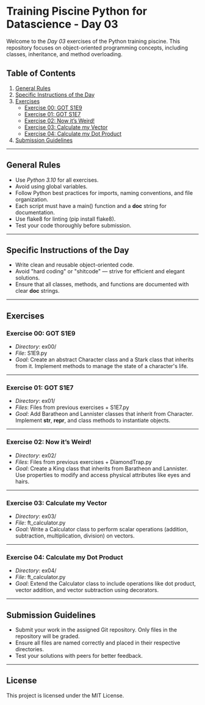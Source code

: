 # Training Piscine Python for Datascience - Day 03

Welcome to the *Day 03* exercises of the Python training piscine. This repository focuses on object-oriented programming concepts, including classes, inheritance, and method overloading.

## Table of Contents

1. [General Rules](#general-rules)
2. [Specific Instructions of the Day](#specific-instructions-of-the-day)
3. [Exercises](#exercises)
   - [Exercise 00: GOT S1E9](#exercise-00-got-s1e9)
   - [Exercise 01: GOT S1E7](#exercise-01-got-s1e7)
   - [Exercise 02: Now it’s Weird!](#exercise-02-now-its-weird)
   - [Exercise 03: Calculate my Vector](#exercise-03-calculate-my-vector)
   - [Exercise 04: Calculate my Dot Product](#exercise-04-calculate-my-dot-product)
4. [Submission Guidelines](#submission-guidelines)

---

## General Rules

- Use *Python 3.10* for all exercises.
- Avoid using global variables.
- Follow Python best practices for imports, naming conventions, and file organization.
- Each script must have a main() function and a __doc__ string for documentation.
- Use flake8 for linting (pip install flake8).
- Test your code thoroughly before submission.

---

## Specific Instructions of the Day

- Write clean and reusable object-oriented code.
- Avoid "hard coding" or "shitcode" — strive for efficient and elegant solutions.
- Ensure that all classes, methods, and functions are documented with clear __doc__ strings.

---

## Exercises

### Exercise 00: GOT S1E9
- *Directory*: ex00/
- *File*: S1E9.py
- *Goal*: Create an abstract Character class and a Stark class that inherits from it. Implement methods to manage the state of a character's life.

---

### Exercise 01: GOT S1E7
- *Directory*: ex01/
- *Files*: Files from previous exercises + S1E7.py
- *Goal*: Add Baratheon and Lannister classes that inherit from Character. Implement __str__, __repr__, and class methods to instantiate objects.

---

### Exercise 02: Now it’s Weird!
- *Directory*: ex02/
- *Files*: Files from previous exercises + DiamondTrap.py
- *Goal*: Create a King class that inherits from Baratheon and Lannister. Use properties to modify and access physical attributes like eyes and hairs.

---

### Exercise 03: Calculate my Vector
- *Directory*: ex03/
- *File*: ft_calculator.py
- *Goal*: Write a Calculator class to perform scalar operations (addition, subtraction, multiplication, division) on vectors.

---

### Exercise 04: Calculate my Dot Product
- *Directory*: ex04/
- *File*: ft_calculator.py
- *Goal*: Extend the Calculator class to include operations like dot product, vector addition, and vector subtraction using decorators.

---

## Submission Guidelines

- Submit your work in the assigned Git repository. Only files in the repository will be graded.
- Ensure all files are named correctly and placed in their respective directories.
- Test your solutions with peers for better feedback.

---

## License

This project is licensed under the MIT License.